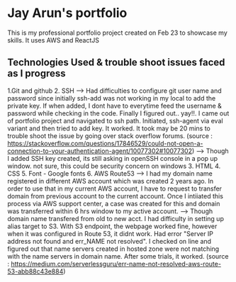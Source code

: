 # Jay Arun's portfolio

This is my professional portfolio project created on Feb 23 to showcase my skills. It uses AWS and ReactJS

## Technologies Used & trouble shoot issues faced as I progress

1.Git and github
2. SSH
  --> Had difficulties to configure git user name and password since initially ssh-add was not working in my local to add the private key. If when added, I dont have to everytime feed the username & password while checking in the code. Finally I figured out.. yay!!. I came out of portfolio project and navigated to ssh path. Initiated, ssh-agent via eval variant and then tried to add key. It worked. It took may be 20 mins to trouble shoot the issue by going over stack overflow forums. (source : https://stackoverflow.com/questions/17846529/could-not-open-a-connection-to-your-authentication-agent/10077302#10077302)
  --> Though I added SSH key created, its still asking in openSSH console in a pop up window. not sure, this could be security concern on windows
3. HTML
4. CSS
5. Font - Google fonts
6. AWS Route53
 --> I had my domain name registered in different AWS account which was created 2 years ago. In order to use that in my current AWS account, I have to request to transfer domain from previous account to the current account. Once I intiiated this process via AWS support center, a case was created for this and domain was transferred within 6 hrs window to my active account.
 --> Though domain name transfered from old to new acct. I had difficulty in setting up alias target to S3. With S3 endpoint, the webpage worked fine, however when it  was configured in Route 53, it didnt work. Had error "Server IP address not found and err_NAME not resolved". I checked on line and figured out that name servers created in hosted zone were not matching with the name servers in domain name. After some trials, it worked. (source : https://medium.com/serverlessguru/err-name-not-resolved-aws-route-53-abb88c43e884)
